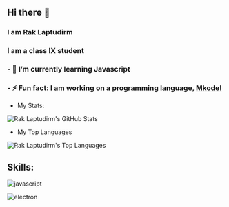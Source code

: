 ## Hi there 👋
### I am Rak Laptudirm
### I am a class IX student
### - 🌱 I’m currently learning Javascript
### - ⚡ Fun fact: I am working on a programming language, [Mkode!](https://github.com/MkodeLang)


- My Stats:

![Rak Laptudirm's GitHub Stats](https://github-readme-stats.vercel.app/api?username=raklaptudirm&show_icons=true&hide_border=true&bg_color=000&text_color=FFF)

- My Top Languages

![Rak Laptudirm's Top Languages](https://github-readme-stats.vercel.app/api/top-langs/?username=raklaptudirm&layout=compact&hide_border=true&bg_color=000&text_color=FFF)

## Skills:

![javascript](https://img.shields.io/badge/JavaScript-323330?style=for-the-badge&logo=javascript&logoColor=F7DF1E)

![electron](https://img.shields.io/badge/Electron-2C2E3B?style=for-the-badge&logo=electron&logoColor=white)
